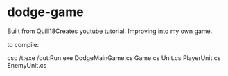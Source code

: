 # dodge-game
Built from Quill18Creates youtube tutorial. Improving into my own game.

to compile: 

csc /t:exe /out:Run.exe DodgeMainGame.cs Game.cs Unit.cs PlayerUnit.cs EnemyUnit.cs 
